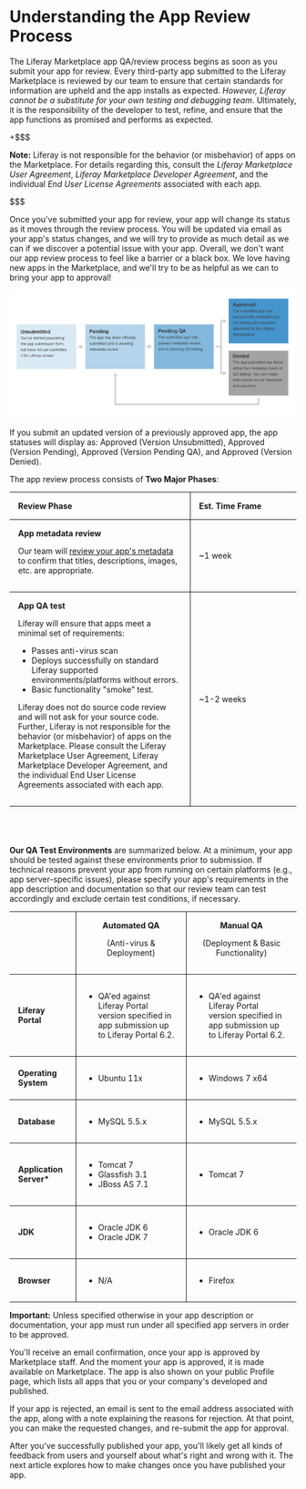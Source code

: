 # Understanding the App Review Process [](id=understanding-the-app-review-process)

The Liferay Marketplace app QA/review process begins as soon as you submit your
app for review. Every third-party app submitted to the Liferay Marketplace is
reviewed by our team to ensure that certain standards for information are upheld
and the app installs as expected. *However, Liferay cannot be a substitute for
your own testing and debugging team*. Ultimately, it is the responsibility of
the developer to test, refine, and ensure that the app functions as promised and
performs as expected.

+$$$

**Note:** Liferay is not responsible for the behavior (or misbehavior) of apps
on the Marketplace. For details regarding this, consult the *Liferay Marketplace
User Agreement*, *Liferay Marketplace Developer Agreement*, and the individual
*End User License Agreements* associated with each app.

$$$

Once you've submitted your app for review, your app will change its status as it
moves through the review process. You will be updated via email as your app's
status changes, and we will try to provide as much detail as we can if we
discover a potential issue with your app. Overall, we don't want our app review
process to feel like a barrier or a black box. We love having new apps in the
Marketplace, and we'll try to be as helpful as we can to bring your app to
approval!

![Figure 1: Here's a diagram of the the QA/review process.](../../images/app_review_process.png)

If you submit an updated version of a previously approved app, the app
statuses will display as: Approved (Version Unsubmitted), Approved (Version
Pending), Approved (Version Pending QA), and Approved (Version Denied).

The app review process consists of **Two Major Phases**:

<style>
.lego-image {
	max-height: 100%;
	max-width: 100%;
}
.max-960 {
	margin: 0 auto;
	max-width: 960px;
}
.no-max .max-960 {
	max-width: none;
}
.app-review-process-table {
	padding-bottom: 40px;
}
.app-review-process-table thead td {
	font-weight: bold;
}
.app-review-process-table .first-column {
	border-left: none;
}
.app-review-process-table .second-column {
	border-right: none;
	width: 156px;
}
.app-review-process-table td {
	border : 1px solid;
	padding: 15px;
}
</style>
<div class="lego-article app-review-process-table" id="article-33460874">
<div class="lego-article-content max-960">
<div class="aui-helper-clearfix lego-section section-1" >
<div class="aui-w100 block-1 content-column lego-block" >
<div class="content-column-content">
<table>
	<thead>
		<td class="first-column"> <strong> Review Phase </strong> </td>
		<td class="second-column"> <strong> Est. Time Frame </strong> </td>
	</thead>
	<tbody>
		<tr>
			<td class="first-column">
				<strong> App metadata review </strong>
				<p>
					Our team will
					<a href="/distribute/publish/-/knowledge_base/publish/preparing-your-app#marketplace-app-metadata-guidelines">
					review your app's metadata</a>
					to confirm that titles, descriptions, images, etc. are
					appropriate. 
				</p>
			</td>
			<td class="second-column"> ~1 week </td>
		</tr>
		<tr>
			<td class="first-column">
				<strong> App QA test </strong>
				<p> Liferay will ensure that apps meet a minimal set of
					requirements: </p>
				<ul>
					<li>Passes anti-virus scan</li>
					<li>Deploys successfully on standard Liferay supported
						environments/platforms without errors.</li>
					<li>Basic functionality "smoke" test.</li>
				</ul>
				<p>
					Liferay does not do source code review and will not ask for
					your source code. Further, Liferay is not responsible for
					the behavior (or misbehavior) of apps on the Marketplace.
					Please consult the Liferay Marketplace User Agreement,
					Liferay Marketplace Developer Agreement, and the individual
					End User License Agreements associated with each app.
				</p>
			</td>
			<td class="second-column"> ~1-2 weeks </td>
		</tr>
	</tbody>
</table>
</div>
</div>
</div>
</div>
</div>

**Our QA Test Environments** are summarized below. At a minimum, your app should
be tested against these environments prior to submission. If technical reasons
prevent your app from running on certain platforms (e.g., app server-specific
issues), please specify your app's requirements in the app description and
documentation so that our review team can test accordingly and exclude certain
test conditions, if necessary. 

<style>
.lego-image {
	max-height: 100%;
	max-width: 100%;
}
.max-960 {
	margin: 0 auto;
	max-width: 960px;
}
.no-max .max-960 {
	max-width: none;
}
.test-environments-table td {
	border : 1px solid;
	padding: 15px;
}
.test-environments-table td.empty {
	border-left: none;
}
.test-environments-table thead td {
	text-align: center;
}
.test-environments-table .first-column {
	border-left: none;
	font-weight: bold;
}
.test-environments-table .third-column {
	border-right: none;
}
</style> 
<div class="lego-article test-environments-table" id="article-33460919">
<div class="lego-article-content max-960">
<div class="aui-helper-clearfix lego-section section-1" >
<div class="aui-w100 block-1 content-column lego-block" >
<div class="content-column-content">
<table>
	<thead>
		<td class="empty">
		</td>
		<td class="">
			<strong>Automated QA</strong>
			<p>(Anti-virus & Deployment)</p>
		</td>
		<td class="third-column">
			<strong>Manual QA</strong>
			<p>(Deployment & Basic Functionality)</p>
		</td>
	</thead>
	<tbody>
		<tr>
			<td class="first-column"> Liferay Portal </td>
			<td class="">
				<ul>
					<li> QA'ed against Liferay Portal version specified in app
						submission up to Liferay Portal 6.2. </li>
				</ul>
			</td>
			<td class="third-column">
				<ul>
					<li> QA'ed against Liferay Portal version specified in app
						submission up to Liferay Portal 6.2. </li>
				</ul>
			</td>
		</tr>
		<tr>
			<td class="first-column"> Operating System </td>
			<td class="">
				<ul>
					<li> Ubuntu 11x </li>
				</ul>
			</td>
			<td class="third-column">
				<ul>
					<li> Windows 7 x64 </li>
				</ul>
			</td>
		</tr>
		<tr>
			<td class="first-column"> Database </td>
			<td class="">
				<ul>
					<li> MySQL 5.5.x </li>
				</ul>
			</td>
			<td class="third-column">
				<ul>
					<li> MySQL 5.5.x </li>
				</ul>
			</td>
		</tr>
		<tr>
			<td class="first-column"> Application Server* </td>
			<td class="">
				<ul>
					<li> Tomcat 7 </li>
					<li> Glassfish 3.1 </li>
					<li> JBoss AS 7.1 </li>
				</ul>
			</td>
			<td class="third-column">
				<ul>
					<li> Tomcat 7 </li>
				</ul>
			</td>
		</tr>
		<tr>
			<td class="first-column"> JDK </td>
			<td class="">
				<ul>
					<li> Oracle JDK 6 </li>
					<li> Oracle JDK 7 </li>
				</ul>
			</td>
			<td class="third-column">
				<ul>
					<li> Oracle JDK 6 </li>
				</ul>
			</td>
		</tr>
		<tr>
			<td class="first-column"> Browser </td>
			<td class="">
				<ul>
					<li> N/A </li>
				</ul>
			</td>
			<td class="third-column">
				<ul>
					<li> Firefox </li>
				</ul>
			</td>
		</tr>
	</tbody>
</table>
</div>
</div>
</div>
</div>
</div>

**Important:** Unless specified otherwise in your app description or
documentation, your app must run under all specified app servers in order to be
approved. 

You'll receive an email confirmation, once your app is approved by Marketplace
staff. And the moment your app is approved, it is made available on Marketplace.
The app is also shown on your public Profile page, which lists all apps that you
or your company's developed and published.

If your app is rejected, an email is sent to the email address associated with
the app, along with a note explaining the reasons for rejection. At that point,
you can make the requested changes, and re-submit the app for approval.

After you've successfully published your app, you'll likely get all kinds
of feedback from users and yourself about what's right and wrong with it. The
next article explores how to make changes once you have published your app.
